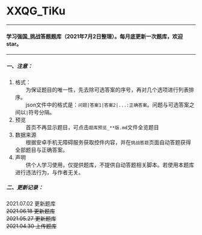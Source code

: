 # XXQG_TiKu
---
#### 学习强国_挑战答题题库（2021年7月2日整理）。每月底更新一次题库，欢迎star。
---

##### 一、注意：  
1. 格式：  
&emsp;&emsp;为保证题目的唯一性，先去除可选答案的序号，再对几个选项进行列表排序。  
&emsp;&emsp;json文件中的格式是：`问题|答案1|答案2|...:正确答案`。问题与可选答案之间以`|`符号分隔。  
2. 预览  
&emsp;&emsp;首页不再显示题目，可点击`题库预览_**版.md`文件全览题目  
3. 数据来源  
&emsp;&emsp;根据安卓手机无障碍服务获取控件内容，并在`挑战答题`页面自动答题获得全部题目与正确答案。  
4. 声明  
&emsp;&emsp;供个人学习使用，仅提供题库，不提供自动答题相关脚本。若使用本题库进行违法行为，与作者无关。

##### 二、更新记录：
2021.07.02 更新题库  
~~2021.06.18 更新题库~~  
~~2021.05.27 更新题库~~  
~~2021.04.30 上传题库~~